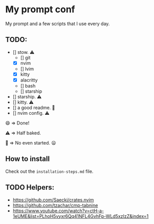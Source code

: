 # My prompt conf
My prompt and a few scripts that I use every day.

## TODO:
- [] stow. ⚠️
  - [] git
  - [x] nvim
  - [] lvim
  - [x] kitty
  - [x] alacritty
  - [] bash
  - [] starship
- [] starship. ⚠️
- [] kitty. ⚠️
- [] a good readme. 🚫
- [] nvim config. ⚠️

😄 => Done!  


⚠️ => Half baked.  


🚫 => No even started. 😦  

## How to install
Check out the `installation-steps.md` file.


## TODO Helpers:
- https://github.com/Saecki/crates.nvim
- https://github.com/tzachar/cmp-tabnine
- https://www.youtube.com/watch?v=ctH-a-1eUME&list=PLhoH5vyxr6Qq41NFL4GvhFp-WLd5xzIzZ&index=1

